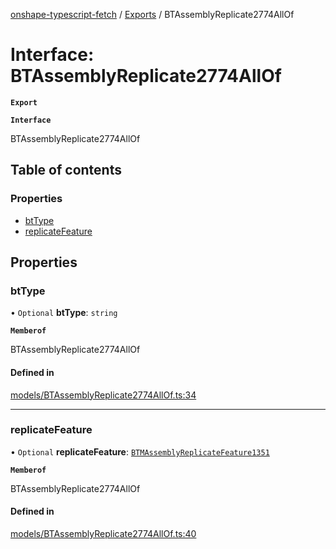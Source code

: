 [onshape-typescript-fetch](../README.md) / [Exports](../modules.md) / BTAssemblyReplicate2774AllOf

# Interface: BTAssemblyReplicate2774AllOf

**`Export`**

**`Interface`**

BTAssemblyReplicate2774AllOf

## Table of contents

### Properties

- [btType](BTAssemblyReplicate2774AllOf.md#bttype)
- [replicateFeature](BTAssemblyReplicate2774AllOf.md#replicatefeature)

## Properties

### btType

• `Optional` **btType**: `string`

**`Memberof`**

BTAssemblyReplicate2774AllOf

#### Defined in

[models/BTAssemblyReplicate2774AllOf.ts:34](https://github.com/toebes/onshape-typescript-fetch/blob/3e11ae1/models/BTAssemblyReplicate2774AllOf.ts#L34)

___

### replicateFeature

• `Optional` **replicateFeature**: [`BTMAssemblyReplicateFeature1351`](BTMAssemblyReplicateFeature1351.md)

**`Memberof`**

BTAssemblyReplicate2774AllOf

#### Defined in

[models/BTAssemblyReplicate2774AllOf.ts:40](https://github.com/toebes/onshape-typescript-fetch/blob/3e11ae1/models/BTAssemblyReplicate2774AllOf.ts#L40)
